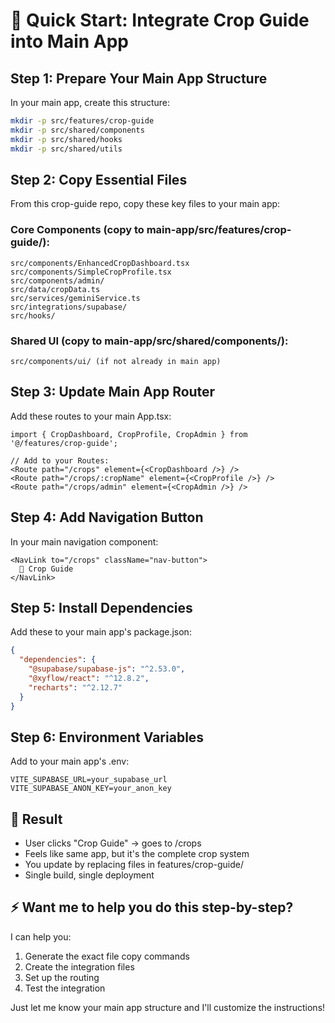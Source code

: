 # 🚀 Quick Start: Integrate Crop Guide into Main App

## Step 1: Prepare Your Main App Structure

In your main app, create this structure:

```bash
mkdir -p src/features/crop-guide
mkdir -p src/shared/components
mkdir -p src/shared/hooks
mkdir -p src/shared/utils
```

## Step 2: Copy Essential Files

From this crop-guide repo, copy these key files to your main app:

### Core Components (copy to main-app/src/features/crop-guide/):
```
src/components/EnhancedCropDashboard.tsx
src/components/SimpleCropProfile.tsx  
src/components/admin/
src/data/cropData.ts
src/services/geminiService.ts
src/integrations/supabase/
src/hooks/
```

### Shared UI (copy to main-app/src/shared/components/):
```
src/components/ui/ (if not already in main app)
```

## Step 3: Update Main App Router

Add these routes to your main App.tsx:

```tsx
import { CropDashboard, CropProfile, CropAdmin } from '@/features/crop-guide';

// Add to your Routes:
<Route path="/crops" element={<CropDashboard />} />
<Route path="/crops/:cropName" element={<CropProfile />} />
<Route path="/crops/admin" element={<CropAdmin />} />
```

## Step 4: Add Navigation Button

In your main navigation component:

```tsx
<NavLink to="/crops" className="nav-button">
  🌾 Crop Guide
</NavLink>
```

## Step 5: Install Dependencies

Add these to your main app's package.json:

```json
{
  "dependencies": {
    "@supabase/supabase-js": "^2.53.0",
    "@xyflow/react": "^12.8.2",
    "recharts": "^2.12.7"
  }
}
```

## Step 6: Environment Variables

Add to your main app's .env:

```env
VITE_SUPABASE_URL=your_supabase_url
VITE_SUPABASE_ANON_KEY=your_anon_key
```

## 🎯 Result

- User clicks "Crop Guide" → goes to /crops
- Feels like same app, but it's the complete crop system
- You update by replacing files in features/crop-guide/
- Single build, single deployment

## ⚡ Want me to help you do this step-by-step?

I can help you:
1. Generate the exact file copy commands
2. Create the integration files  
3. Set up the routing
4. Test the integration

Just let me know your main app structure and I'll customize the instructions!
